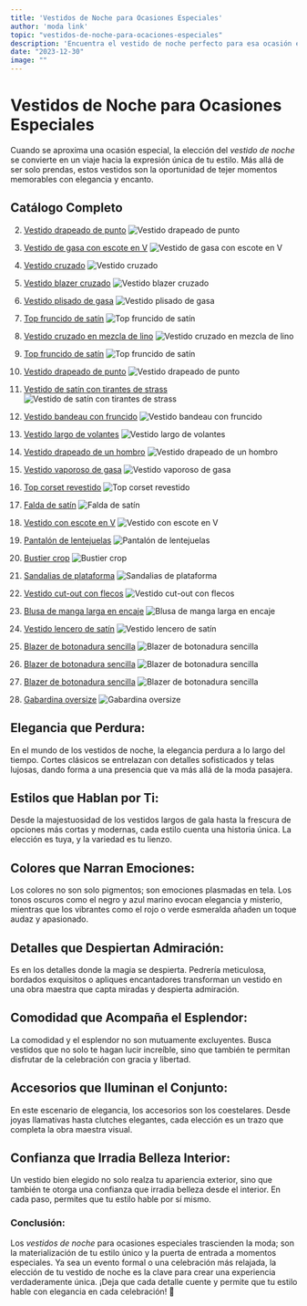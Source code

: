 ```yaml
---
title: 'Vestidos de Noche para Ocasiones Especiales'
author: 'moda link'
topic: "vestidos-de-noche-para-ocaciones-especiales"
description: 'Encuentra el vestido de noche perfecto para esa ocasión especial. Explora nuestra selección de vestidos elegantes que te harán destacar con estilo.'
date: "2023-12-30"
image: ""
---
```



# **Vestidos de Noche para Ocasiones Especiales**

Cuando se aproxima una ocasión especial, la elección del *vestido de noche* se convierte en un viaje hacia la expresión única de tu estilo. Más allá de ser solo prendas, estos vestidos son la oportunidad de tejer momentos memorables con elegancia y encanto.

## Catálogo Completo

2. [Vestido drapeado de punto](https://hmperu.vtexassets.com/arquivos/ids/3740114-600-900?v=638249262709230000&width=600&height=900&aspect=true)
   ![Vestido drapeado de punto](https://hmperu.vtexassets.com/arquivos/ids/3740114-600-900?v=638249262709230000&width=600&height=900&aspect=true)

3. [Vestido de gasa con escote en V](https://hmperu.vtexassets.com/arquivos/ids/3571011-600-900?v=638176686393400000&width=600&height=900&aspect=true)
   ![Vestido de gasa con escote en V](https://hmperu.vtexassets.com/arquivos/ids/3571011-600-900?v=638176686393400000&width=600&height=900&aspect=true)

4. [Vestido cruzado](https://hmperu.vtexassets.com/arquivos/ids/3674777-600-900?v=638215545963000000&width=600&height=900&aspect=true)
   ![Vestido cruzado](https://hmperu.vtexassets.com/arquivos/ids/3674777-600-900?v=638215545963000000&width=600&height=900&aspect=true)

5. [Vestido blazer cruzado](https://hmperu.vtexassets.com/arquivos/ids/3702526-600-900?v=638231994058700000&width=600&height=900&aspect=true)
   ![Vestido blazer cruzado](https://hmperu.vtexassets.com/arquivos/ids/3702526-600-900?v=638231994058700000&width=600&height=900&aspect=true)

6. [Vestido plisado de gasa](https://hmperu.vtexassets.com/arquivos/ids/3709375-600-900?v=638235434319570000&width=600&height=900&aspect=true)
   ![Vestido plisado de gasa](https://hmperu.vtexassets.com/arquivos/ids/3709375-600-900?v=638235434319570000&width=600&height=900&aspect=true)


9. [Top fruncido de satín](https://hmperu.vtexassets.com/arquivos/ids/3715937-600-900?v=638237177128730000&width=600&height=900&aspect=true)
   ![Top fruncido de satín](https://hmperu.vtexassets.com/arquivos/ids/3715937-600-900?v=638237177128730000&width=600&height=900&aspect=true)

10. [Vestido cruzado en mezcla de lino](https://hmperu.vtexassets.com/arquivos/ids/3715937-600-900?v=638237177128730000&width=600&height=900&aspect=true)
    ![Vestido cruzado en mezcla de lino](https://hmperu.vtexassets.com/arquivos/ids/3715937-600-900?v=638237177128730000&width=600&height=900&aspect=true)

11. [Top fruncido de satín](https://hmperu.vtexassets.com/arquivos/ids/3705077-600-900?v=638232845045930000&width=600&height=900&aspect=true)
    ![Top fruncido de satín](https://hmperu.vtexassets.com/arquivos/ids/3705077-600-900?v=638232845045930000&width=600&height=900&aspect=true)

12. [Vestido drapeado de punto](https://hmperu.vtexassets.com/arquivos/ids/3558367-600-900?v=638170633914800000&width=600&height=900&aspect=true)
    ![Vestido drapeado de punto](https://hmperu.vtexassets.com/arquivos/ids/3558367-600-900?v=638170633914800000&width=600&height=900&aspect=true)

13. [Vestido de satín con tirantes de strass](https://hmperu.vtexassets.com/arquivos/ids/3710684-600-900?v=638236288429700000&width=600&height=900&aspect=true)
    ![Vestido de satín con tirantes de strass](https://hmperu.vtexassets.com/arquivos/ids/3710684-600-900?v=638236288429700000&width=600&height=900&aspect=true)

14. [Vestido bandeau con fruncido](https://hmperu.vtexassets.com/arquivos/ids/3720105-600-900?v=638239739012500000&width=600&height=900&aspect=true)
    ![Vestido bandeau con fruncido](https://hmperu.vtexassets.com/arquivos/ids/3720105-600-900?v=638239739012500000&width=600&height=900&aspect=true)

15. [Vestido largo de volantes](https://hmperu.vtexassets.com/arquivos/ids/3710096-600-900?v=638235438232970000&width=600&height=900&aspect=true)
    ![Vestido largo de volantes](https://hmperu.vtexassets.com/arquivos/ids/3710096-600-900?v=638235438232970000&width=600&height=900&aspect=true)

16. [Vestido drapeado de un hombro](https://hmperu.vtexassets.com/arquivos/ids/3840306-600-900?v=638282953544130000&width=600&height=900&aspect=true)
    ![Vestido drapeado de un hombro](https://hmperu.vtexassets.com/arquivos/ids/3840306-600-900?v=638282953544130000&width=600&height=900&aspect=true)

17. [Vestido vaporoso de gasa](https://hmperu.vtexassets.com/arquivos/ids/3736369-600-900?v=638247515823430000&width=600&height=900&aspect=true)
    ![Vestido vaporoso de gasa](https://hmperu.vtexassets.com/arquivos/ids/3736369-600-900?v=638247515823430000&width=600&height=900&aspect=true)

18. [Top corset revestido](https://hmperu.vtexassets.com/arquivos/ids/3880057-600-900?v=638297648515670000&width=600&height=900&aspect=true)
    ![Top corset revestido](https://hmperu.vtexassets.com/arquivos/ids/3880057-600-900?v=638297648515670000&width=600&height=900&aspect=true)

19. [Falda de satín](https://hmperu.vtexassets.com/arquivos/ids/3726166-600-900?v=638243218677300000&width=600&height=900&aspect=true)
    ![Falda de satín](https://hmperu.vtexassets.com/arquivos/ids/3726166-600-900?v=638243218677300000&width=600&height=900&aspect=true)

20. [Vestido con escote en V](https://hmperu.vtexassets.com/arquivos/ids/4046802-600-900?v=638323218930130000&width=600&height=900&aspect=true)
    ![Vestido con escote en V](https://hmperu.vtexassets.com/arquivos/ids/4046802-600-900?v=638323218930130000&width=600&height=900&aspect=true)

21. [Pantalón de lentejuelas](https://hmperu.vtexassets.com/arquivos/ids/4094585-600-900?v=638335716181630000&width=600&height=900&aspect=true)
    ![Pantalón de lentejuelas](https://hmperu.vtexassets.com/arquivos/ids/4094585-600-900?v=638335716181630000&width=600&height=900&aspect=true)

22. [Bustier crop](https://hmperu.vtexassets.com/arquivos/ids/3754700-600-900?v=638253574508000000&width=600&height=900&aspect=true)
    ![Bustier crop](https://hmperu.vtexassets.com/arquivos/ids/3754700-600-900?v=638253574508000000&width=600&height=900&aspect=true)

23. [Sandalias de plataforma](https://hmperu.vtexassets.com/arquivos/ids/3349660-600-900?v=638102370534300000&width=600&height=900&aspect=true)
    ![Sandalias de plataforma](https://hmperu.vtexassets.com/arquivos/ids/3349660-600-900?v=638102370534300000&width=600&height=900&aspect=true)

24. [Vestido cut-out con flecos](https://hmperu.vtexassets.com/arquivos/ids/3475043-600-900?v=638141270150330000&width=600&height=900&aspect=true)
    ![Vestido cut-out con flecos](https://hmperu.vtexassets.com/arquivos/ids/3475043-600-900?v=638141270150330000&width=600&height=900&aspect=true)

25. [Blusa de manga larga en encaje](https://hmperu.vtexassets.com/arquivos/ids/3889497-600-900?v=638302826676500000&width=600&height=900&aspect=true)
    ![Blusa de manga larga en encaje](https://hmperu.vtexassets.com/arquivos/ids/3889497-600-900?v=638302826676500000&width=600&height=900&aspect=true)

26. [Vestido lencero de satín](https://hmperu.vtexassets.com/arquivos/ids/3544791-600-900?v=638165481684730000&width=600&height=900&aspect=true)
    ![Vestido lencero de satín](https://hmperu.vtexassets.com/arquivos/ids/3544791-600-900?v=638165481684730000&width=600&height=900&aspect=true)

27. [Blazer de botonadura sencilla](https://hmperu.vtexassets.com/arquivos/ids/4171172-600-900?v=638383177715470000&width=600&height=900&aspect=true)
    ![Blazer de botonadura sencilla](https://hmperu.vtexassets.com/arquivos/ids/4171172-600-900?v=638383177715470000&width=600&height=900&aspect=true)

28. [Blazer de botonadura sencilla](https://hmperu.vtexassets.com/arquivos/ids/4017106-600-900?v=638322847098730000&width=600&height=900&aspect=true)
    ![Blazer de botonadura sencilla](https://hmperu.vtexassets.com/arquivos/ids/4017106-600-900?v=638322847098730000&width=600&height=900&aspect=true)

29. [Blazer de botonadura sencilla](https://hmperu.vtexassets.com/arquivos/ids/3142150-600-900?v=638020313201000000&width=600&height=900&aspect=true)
    ![Blazer de botonadura sencilla](https://hmperu.vtexassets.com/arquivos/ids/3142150-600-900?v=638020313201000000&width=600&height=900&aspect=true)

30. [Gabardina oversize](https://hmperu.vtexassets.com/arquivos/ids/3573957-600-900?v=638176700579400000&width=600&height=900&aspect=true)
    ![Gabardina oversize](https://hmperu.vtexassets.com/arquivos/ids/3573957-600-900?v=638176700579400000&width=600&height=900&aspect=true)






## **Elegancia que Perdura:**
En el mundo de los vestidos de noche, la elegancia perdura a lo largo del tiempo. Cortes clásicos se entrelazan con detalles sofisticados y telas lujosas, dando forma a una presencia que va más allá de la moda pasajera.

## **Estilos que Hablan por Ti:**
Desde la majestuosidad de los vestidos largos de gala hasta la frescura de opciones más cortas y modernas, cada estilo cuenta una historia única. La elección es tuya, y la variedad es tu lienzo.

## **Colores que Narran Emociones:**
Los colores no son solo pigmentos; son emociones plasmadas en tela. Los tonos oscuros como el negro y azul marino evocan elegancia y misterio, mientras que los vibrantes como el rojo o verde esmeralda añaden un toque audaz y apasionado.

## **Detalles que Despiertan Admiración:**
Es en los detalles donde la magia se despierta. Pedrería meticulosa, bordados exquisitos o apliques encantadores transforman un vestido en una obra maestra que capta miradas y despierta admiración.

## **Comodidad que Acompaña el Esplendor:**
La comodidad y el esplendor no son mutuamente excluyentes. Busca vestidos que no solo te hagan lucir increíble, sino que también te permitan disfrutar de la celebración con gracia y libertad.

## **Accesorios que Iluminan el Conjunto:**
En este escenario de elegancia, los accesorios son los coestelares. Desde joyas llamativas hasta clutches elegantes, cada elección es un trazo que completa la obra maestra visual.

## **Confianza que Irradia Belleza Interior:**
Un vestido bien elegido no solo realza tu apariencia exterior, sino que también te otorga una confianza que irradia belleza desde el interior. En cada paso, permites que tu estilo hable por sí mismo.

### **Conclusión:**

Los *vestidos de noche* para ocasiones especiales trascienden la moda; son la materialización de tu estilo único y la puerta de entrada a momentos especiales. Ya sea un evento formal o una celebración más relajada, la elección de tu vestido de noche es la clave para crear una experiencia verdaderamente única. ¡Deja que cada detalle cuente y permite que tu estilo hable con elegancia en cada celebración! 🌟